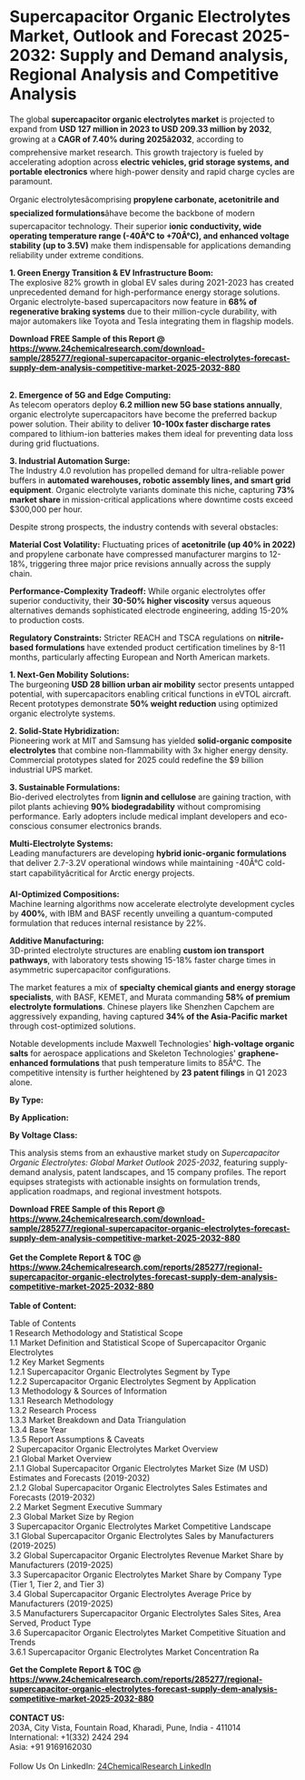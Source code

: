<h1>Supercapacitor Organic Electrolytes Market, Outlook and Forecast 2025-2032: Supply and Demand analysis, Regional Analysis and Competitive Analysis</h1><p>The global <strong>supercapacitor organic electrolytes market</strong> is projected to expand from <strong>USD 127 million in 2023 to USD 209.33 million by 2032</strong>, growing at a <strong>CAGR of 7.40% during 2025â2032</strong>, according to comprehensive market research. This growth trajectory is fueled by accelerating adoption across <strong>electric vehicles, grid storage systems, and portable electronics</strong> where high-power density and rapid charge cycles are paramount.</p><p>Organic electrolytesâcomprising <strong>propylene carbonate, acetonitrile and specialized formulations</strong>âhave become the backbone of modern supercapacitor technology. Their superior <strong>ionic conductivity, wide operating temperature range (-40Â°C to +70Â°C), and enhanced voltage stability (up to 3.5V)</strong> make them indispensable for applications demanding reliability under extreme conditions.</p><p><strong>1. Green Energy Transition &amp; EV Infrastructure Boom:</strong><br>
The explosive 82% growth in global EV sales during 2021-2023 has created unprecedented demand for high-performance energy storage solutions. Organic electrolyte-based supercapacitors now feature in <strong>68% of regenerative braking systems</strong> due to their million-cycle durability, with major automakers like Toyota and Tesla integrating them in flagship models.</p><div><b>Download FREE Sample of this Report @ 
            <a href="https://www.24chemicalresearch.com/download-sample/285277/regional-supercapacitor-organic-electrolytes-forecast-supply-dem-analysis-competitive-market-2025-2032-880">
            https://www.24chemicalresearch.com/download-sample/285277/regional-supercapacitor-organic-electrolytes-forecast-supply-dem-analysis-competitive-market-2025-2032-880</a></b></div><br><p><strong>2. Emergence of 5G and Edge Computing:</strong><br>
As telecom operators deploy <strong>6.2 million new 5G base stations annually</strong>, organic electrolyte supercapacitors have become the preferred backup power solution. Their ability to deliver <strong>10-100x faster discharge rates</strong> compared to lithium-ion batteries makes them ideal for preventing data loss during grid fluctuations.</p><p><strong>3. Industrial Automation Surge:</strong><br>
The Industry 4.0 revolution has propelled demand for ultra-reliable power buffers in <strong>automated warehouses, robotic assembly lines, and smart grid equipment</strong>. Organic electrolyte variants dominate this niche, capturing <strong>73% market share</strong> in mission-critical applications where downtime costs exceed $300,000 per hour.</p><p>Despite strong prospects, the industry contends with several obstacles:</p><p><strong>Material Cost Volatility:</strong> Fluctuating prices of <strong>acetonitrile (up 40% in 2022)</strong> and propylene carbonate have compressed manufacturer margins to 12-18%, triggering three major price revisions annually across the supply chain.</p><p><strong>Performance-Complexity Tradeoff:</strong> While organic electrolytes offer superior conductivity, their <strong>30-50% higher viscosity</strong> versus aqueous alternatives demands sophisticated electrode engineering, adding 15-20% to production costs.</p><p><strong>Regulatory Constraints:</strong> Stricter REACH and TSCA regulations on <strong>nitrile-based formulations</strong> have extended product certification timelines by 8-11 months, particularly affecting European and North American markets.</p><p><strong>1. Next-Gen Mobility Solutions:</strong><br>
The burgeoning <strong>USD 28 billion urban air mobility</strong> sector presents untapped potential, with supercapacitors enabling critical functions in eVTOL aircraft. Recent prototypes demonstrate <strong>50% weight reduction</strong> using optimized organic electrolyte systems.</p><p><strong>2. Solid-State Hybridization:</strong><br>
Pioneering work at MIT and Samsung has yielded <strong>solid-organic composite electrolytes</strong> that combine non-flammability with 3x higher energy density. Commercial prototypes slated for 2025 could redefine the $9 billion industrial UPS market.</p><p><strong>3. Sustainable Formulations:</strong><br>
Bio-derived electrolytes from <strong>lignin and cellulose</strong> are gaining traction, with pilot plants achieving <strong>90% biodegradability</strong> without compromising performance. Early adopters include medical implant developers and eco-conscious consumer electronics brands.</p><p><strong>Multi-Electrolyte Systems:</strong><br>
	Leading manufacturers are developing <strong>hybrid ionic-organic formulations</strong> that deliver 2.7-3.2V operational windows while maintaining -40Â°C cold-start capabilityâcritical for Arctic energy projects.</p><p><strong>AI-Optimized Compositions:</strong><br>
	Machine learning algorithms now accelerate electrolyte development cycles by <strong>400%</strong>, with IBM and BASF recently unveiling a quantum-computed formulation that reduces internal resistance by 22%.</p><p><strong>Additive Manufacturing:</strong><br>
	3D-printed electrolyte structures are enabling <strong>custom ion transport pathways</strong>, with laboratory tests showing 15-18% faster charge times in asymmetric supercapacitor configurations.</p><p>The market features a mix of <strong>specialty chemical giants and energy storage specialists</strong>, with BASF, KEMET, and Murata commanding <strong>58% of premium electrolyte formulations</strong>. Chinese players like Shenzhen Capchem are aggressively expanding, having captured <strong>34% of the Asia-Pacific market</strong> through cost-optimized solutions.</p><p>Notable developments include Maxwell Technologies' <strong>high-voltage organic salts</strong> for aerospace applications and Skeleton Technologies' <strong>graphene-enhanced formulations</strong> that push temperature limits to 85Â°C. The competitive intensity is further heightened by <strong>23 patent filings</strong> in Q1 2023 alone.</p><p><strong>By Type:</strong></p><p><strong>By Application:</strong></p><p><strong>By Voltage Class:</strong></p><p>This analysis stems from an exhaustive market study on <em>Supercapacitor Organic Electrolytes: Global Market Outlook 2025-2032</em>, featuring supply-demand analysis, patent landscapes, and 15 company profiles. The report equipses strategists with actionable insights on formulation trends, application roadmaps, and regional investment hotspots.</p><div><b>Download FREE Sample of this Report @ 
            <a href="https://www.24chemicalresearch.com/download-sample/285277/regional-supercapacitor-organic-electrolytes-forecast-supply-dem-analysis-competitive-market-2025-2032-880">
            https://www.24chemicalresearch.com/download-sample/285277/regional-supercapacitor-organic-electrolytes-forecast-supply-dem-analysis-competitive-market-2025-2032-880</a></b></div><br><div><b>Get the Complete Report & TOC @ 
            <a href="https://www.24chemicalresearch.com/reports/285277/regional-supercapacitor-organic-electrolytes-forecast-supply-dem-analysis-competitive-market-2025-2032-880">
            https://www.24chemicalresearch.com/reports/285277/regional-supercapacitor-organic-electrolytes-forecast-supply-dem-analysis-competitive-market-2025-2032-880</a></b></div><br>
            <b>Table of Content:</b><p>Table of Contents<br />
1 Research Methodology and Statistical Scope<br />
1.1 Market Definition and Statistical Scope of Supercapacitor Organic Electrolytes<br />
1.2 Key Market Segments<br />
1.2.1 Supercapacitor Organic Electrolytes Segment by Type<br />
1.2.2 Supercapacitor Organic Electrolytes Segment by Application<br />
1.3 Methodology & Sources of Information<br />
1.3.1 Research Methodology<br />
1.3.2 Research Process<br />
1.3.3 Market Breakdown and Data Triangulation<br />
1.3.4 Base Year<br />
1.3.5 Report Assumptions & Caveats<br />
2 Supercapacitor Organic Electrolytes Market Overview<br />
2.1 Global Market Overview<br />
2.1.1 Global Supercapacitor Organic Electrolytes Market Size (M USD) Estimates and Forecasts (2019-2032)<br />
2.1.2 Global Supercapacitor Organic Electrolytes Sales Estimates and Forecasts (2019-2032)<br />
2.2 Market Segment Executive Summary<br />
2.3 Global Market Size by Region<br />
3 Supercapacitor Organic Electrolytes Market Competitive Landscape<br />
3.1 Global Supercapacitor Organic Electrolytes Sales by Manufacturers (2019-2025)<br />
3.2 Global Supercapacitor Organic Electrolytes Revenue Market Share by Manufacturers (2019-2025)<br />
3.3 Supercapacitor Organic Electrolytes Market Share by Company Type (Tier 1, Tier 2, and Tier 3)<br />
3.4 Global Supercapacitor Organic Electrolytes Average Price by Manufacturers (2019-2025)<br />
3.5 Manufacturers Supercapacitor Organic Electrolytes Sales Sites, Area Served, Product Type<br />
3.6 Supercapacitor Organic Electrolytes Market Competitive Situation and Trends<br />
3.6.1 Supercapacitor Organic Electrolytes Market Concentration Ra</p><div><b>Get the Complete Report & TOC @ 
            <a href="https://www.24chemicalresearch.com/reports/285277/regional-supercapacitor-organic-electrolytes-forecast-supply-dem-analysis-competitive-market-2025-2032-880">
            https://www.24chemicalresearch.com/reports/285277/regional-supercapacitor-organic-electrolytes-forecast-supply-dem-analysis-competitive-market-2025-2032-880</a></b></div><br><b>CONTACT US:</b><br>
            203A, City Vista, Fountain Road, Kharadi, Pune, India - 411014<br>
            International: +1(332) 2424 294<br>
            Asia: +91 9169162030 <br><br>
            Follow Us On LinkedIn: <a href="https://www.linkedin.com/company/24chemicalresearch/">24ChemicalResearch LinkedIn</a>